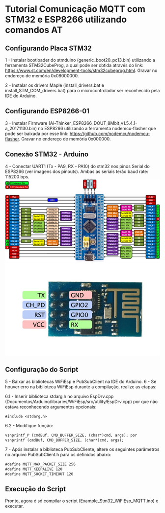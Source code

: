 # Tutorial Comunicação MQTT com STM32 e ESP8266 utilizando comandos AT

## Configurando Placa STM32
1 - Instalar bootloader do stmduino (generic_boot20_pc13.bin) utilizando a ferramenta STM32CubeProg, a qual pode ser obtida através do link:
https://www.st.com/en/development-tools/stm32cubeprog.html. Gravar no endereço de memória 0x08000000.

2 - Instalar os drivers Maple (install_drivers.bat e install_STM_COM_drivers.bat) para o microcontrolador ser reconhecido pela IDE do Arduino.

## Configurando ESP8266-01
3 - Instalar Firmware (Ai-Thinker_ESP8266_DOUT_8Mbit_v1.5.4.1-a_20171130.bin) no ESP8266 utilizando a ferramenta nodemcu-flasher que pode ser baixada por esse link:
https://github.com/nodemcu/nodemcu-flasher. Gravar no endereço de memória 0x000000.

## Conexão STM32 - Arduino
4 - Conectar UART1 (Tx - PA9, RX - PA10) do stm32 nos pinos Serial do ESP8266 (ver imagens dos pinouts). Ambas as seriais terão baud rate: 115200 bps.
![](Images/stm32f103c8t6_pinout.png)
![](Images/pinout-esp01.png)

## Configuração do Script 
5 - Baixar as bibliotecas WiFiEsp e PubSubClient na IDE do Arduino.
6 - Se houver erro na biblioteca WiFiEsp durante a compilação, realize as etapas:

6.1 - Inserir biblioteca stdarg.h no arquivo EspDrv.cpp (Documentos/Arduino/libraries/WiFiEsp/src/utility/EspDrv.cpp) 
por que não estava reconhecendo argumentos opcionais: 

	#include <stdarg.h>

6.2 - Modifique função:

	vsnprintf_P (cmdBuf, CMD_BUFFER_SIZE, (char*)cmd, args); por
	vsnprintf (cmdBuf, CMD_BUFFER_SIZE, (char*)cmd, args);

7 - Após instalar a biblioteca PubSubCliente, altere os seguintes parâmetros no arquivo PubSubClient.h para os definidos abaixo:

	#define MQTT_MAX_PACKET_SIZE 256
	#define MQTT_KEEPALIVE 120
	#define MQTT_SOCKET_TIMEOUT 120

## Execução do Script
Pronto, agora é só compilar o script (Example_Stm32_WiFiEsp_MQTT.ino) e executar.
